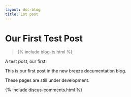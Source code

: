```yaml
---
layout: doc-blog
title: 1st post
---
```

# Our First Test Post
> {% include blog-ts.html %}

A test post, our first!

<!-- more -->

This is our first post in the new breeze documentation blog.
 
These pages are still under development. 

{% include discus-comments.html %}